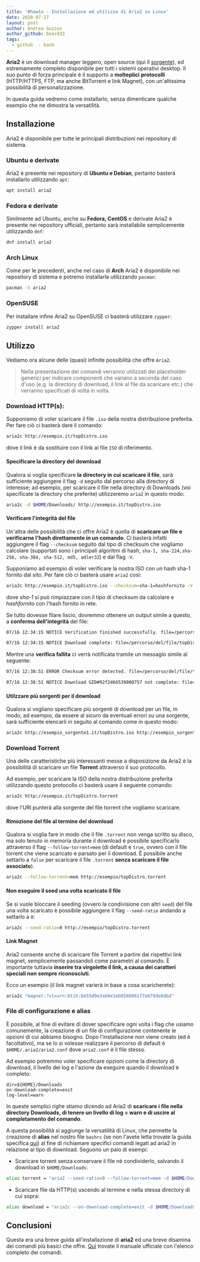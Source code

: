```yaml
---
title: '#howto - Installazione ed utilizzo di Aria2 su Linux'
date: 2020-07-27
layout: post
author: Andrea Guzzon
author_github: beard33
tags:
  - github  - bash
---
```

**Aria2** è un download manager leggero, open source (qui il <a href="https://github.com/aria2/aria2">sorgente</a>),  ed estremamente completo disponibile per tutti i sistemi operativi desktop. Il suo punto di forza principale è il supporto a **molteplici** **protocolli** (HTTP/HTTPS, FTP, ma anche BitTorrent e link Magnet), con un'altissima possibilità di personalizzazione.

In questa guida vedremo come installarlo, senza dimenticare qualche esempio che ne dimostra la versatilità.

## Installazione

Aria2 è disponibile per tutte le principali distribuzioni nei repository di sistema.

### Ubuntu e derivate

Aria2 è presente nei repository di **Ubuntu e Debian**, pertanto basterá installarlo utilizzando `apt`:

```bash
apt install aria2
```

### Fedora e derivate

Similmente ad Ubuntu, anche su **Fedora, CentOS** e derivate Aria2 è presente nei repository ufficiali, pertanto sarà installabile semplicemente utilizzando `dnf`:

```bash
dnf install aria2
```

### Arch Linux

Come per le precedenti, anche nel caso di **Arch** Aria2 è disponibile nei repository di sistema e potremo installarla utilizzando `pacman`:

```bash
pacman -S aria2
```

### OpenSUSE

Per installare infine Aria2 su OpenSUSE ci basterà utilizzare `zypper`:

```bash
zypper install aria2
```

## Utilizzo

Vediamo ora alcune delle (quasi) infinite possibilità che offre `Aria2`.

>Nella presentazione dei comandi verranno utilizzati dei placeholder generici per indicare componenti che variano a seconda del caso d'uso (e.g. la directory di download, il link al file da scaricare etc.) che verranno specificati di volta in volta.

### Download HTTP(s):

Supponiamo di voler scaricare il file `.iso` della nostra distribuzione preferita. Per fare ciò ci basterà dare il comando:

```bash
aria2c http://esempio.it/topDistro.iso
```
dove il link è da sostituire con il link al file `ISO` di riferimento.

#### Specificare la directory del download

Qualora si voglia specificare **la directory in cui scaricare il file**, sarà sufficiente aggiungere il flag `-d` seguito dal percorso alla directory di interesse; ad esempio, per scaricare il file nella directory di Downloads (voi specificate la directory che preferite) utilizzeremo `aria2` in questo modo:

```bash
aria2c -d $HOME/Downloads/ http://esempio.it/topDistro.iso
```

#### Verificare l'integrità del file

Un'altra delle possibilità che ci offre Aria2 è quella di **scaricare un file e verificarne l'hash direttamente in un comando**. Ci basterà infatti aggiungere il flag `--checksum` seguito dal tipo di checksum che vogliamo calcolare (supportati sono i principali algoritmi di hash, `sha-1, sha-224,sha-256, sha-384, sha-512, md5, adler32`) e dal flag `-V`.

Supponiamo ad esempio di voler verificare la nostra ISO con un hash sha-1 fornito dal sito. Per fare ciò ci basterà usare `aria2` così:

```bash
aria2c http://esempio.it/topDistro.iso --checksum=sha-1=hashfornito -V
```
dove *sha-1* si può rimpiazzare con il tipo di checksum da calcolare e *hashfornito* con l'hash fornito in rete.

Se tutto dovesse filare liscio, dovremmo ottenere un output simile a questo, a **conferma dell'integrità** del file:

```bash
07/16 12:34:15 NOTICE Verification finished successfully. file=/percorso/del/file/topDistro.iso

07/16 12:34:15 NOTICE Download complete: file=/percorso/del/file/topDistro.iso
```

Mentre una **verifica fallita** ci verrà notificata tramite un messagio simile al seguente:

```bash
07/16 12:38:51 ERROR Checksum error detected. file=/percorso/del/file/topDistro.iso

07/16 12:38:51 NOTICE Download GID#92f2466539800757 not complete: file=/percorso/del/file/topDistro.iso
```

#### Utilzzare più sorgenti per il download

Qualora si vogliano specificare più sorgenti di download per un file, in modo, ad esempio, da essere al sicuro da eventuali errori su una sorgente, sarà sufficiente elencarli in seguito al comando come in questo modo:

```bash
aria2c http://esempio_sorgente1.it/topDistro.iso http://esempio_sorgente2.it/topDistro.iso
```

### Download Torrent

Una delle caratteristiche più interessanti messe a disposizione da Aria2 è la possibilità di scaricare un file **Torrent** attraverso il suo protocollo.

Ad esempio, per scaricare la ISO della nostra distribuzione preferita utilizzando questo protocollo ci basterà usare il seguente comando:

```bash
aria2c http://esempio.it/topDistro.torrent
```
dove l'URI punterà alla sorgente del file torrent che vogliamo scaricare.

#### Rimozione del file al termine del download

Qualora si voglia fare in modo che il file `.torrent` non venga scritto su disco, ma solo tenuto in memoria durante il download è possibile specificarlo attraverso il flag `--follow-torrent=mem` (di default è `true`, ovvero con il file torrent che viene scaricato e parsato per il download. È possibile anche settarlo a `false` per scaricare il file `.torrent` **senza scaricare il file associato**).

```bash
aria2c --follow-torrent=mem http://esempio/topDistro.torrent
```

#### Non eseguire il seed una volta scaricato il file

Se si vuole bloccare il seeding (ovvero la condivisione con altri `seed`) del file una volta scaricato è possibile aggiungere il flag `--seed-ratio` andando a settarlo a `0`:

```bash
aria2c --seed-ratio=0 http://esempio/topDistro.torrent
```

#### Link Magnet

Aria2 consente anche di scaricare file Torrent a partire dai rispettivi link magnet, semplicemente passandoli come parametri al comando. È importante tuttavia **inserire tra virgolette il link, a causa dei caratteri speciali non sempre riconosciuti**.

Ecco un esempio (il link magnet varierà in base a cosa scaricherete):

```bash
aria2c "magnet:?xt=urn:btih:be55d9e3ab8e1eb8560061f7e679de6d&d"
```

### File di configurazione e alias

È possibile, al fine di evitare di dover specificare ogni volta i flag che usiamo comunemente, la creazione di un file di configurazione contenente le opzioni di cui abbiamo bisogno. Dopo l'installazione non viene creato (ed è facoltativo), ma se lo si volesse realizzare il percorso di default è `$HOME/.aria2/aria2.conf` dove `aria2.conf` è il file stesso.

Ad esempio potremmo voler specificare opzioni come la directory di download, il livello dei log e l'azione da eseguire quando il download è completo:

```
dir=${HOME}/Downloads
on-download-complete=exit
log-level=warn
```

In queste semplici righe stiamo dicendo ad Aria2 di **scaricare i file nella directory Downloads, di tenere un livello di log = warn e di uscire al completamento del comando**.

A questa possibilità si aggiunge la versatilità di Linux, che permette la creazione di **alias** nel nostro file `bashrc` (se non l'avete letta trovate la guida specifica <a href="https://linuxhub.it/articles/howto-creare-alias-su-bash">qui</a>) al fine di richiamare specifici comandi legati ad aria2 in relazione al tipo di download. Seguono un paio di esempi:

- Scaricare torrent senza conservare il file nè condividerlo, salvando il download in `$HOME/Downloads`:

```bash
alias torrent = "aria2 --seed-ratio=0 --follow-torrent=mem -d $HOME/Downloads/"
```

- Scaricare file da HTTP(s) uscendo al termine e nella stessa directory di cui sopra:

```bash
alias download = "aria2c --on-download-complete=exit -d $HOME/Downloads/"
```

## Conclusioni

Questa era una breve guida all'installazione di **aria2** ed una breve disamina dei comandi più basici che offre. [Qui](https://aria2.github.io/manual/en/html/aria2c.html) trovate il manuale ufficiale con l'elenco completo dei comandi.